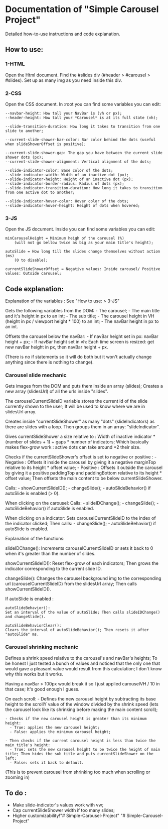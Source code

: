 # Documentation of "Simple Carousel Project" #
Detailed how-to-use instructions and code explanation.

## How to use: ##

### 1-HTML ###

Open the Html document.
Find the #slides div (#header > #carousel > #slides).
Set up as many img as you need inside this div.

### 2-CSS ###

Open the CSS document.
In :root you can find some variables you can edit:

    --navbar-height: How tall your NavBar is (vh or px);
    --header-height: How tall your *Carousel* is at its full state (vh);

    --slide-transition-duration: How long it takes to transition from one slide to another;

    --current-slide-shower-bar-color: Bar color behind the dots (useful when slideShowerOffset is positive);

    --current-slide-shower-gap: The gap you have between the current slide shower dots (px);
    --current-slide-shower-alignment: Vertical alignment of the dots;

    --slide-indicator-color: Base color of the dots;
    --slide-indicator-width: Width of an inactive dot (px);
    --slide-indicator-height: Height of an inactive dot (px);
    --slide-indicator-border-radius: Radius of dots (px);
    --slide-indicator-transition-duration: How long it takes to transition from one active dot to another;

    --slide-indicator-hover-color: Hover color of the dots;
    --slide-indicator-hover-height: Height of dots when hovered;

### 3-JS ###

Open the JS document.
Inside you can find some variables you can edit:
    
    minCarouselHeight = Minimum heigh of the carousel (%)
        (will not go bellow twice as big as your main title's height);
    
    autoSlide = How long till the slides change themselves without action (ms)
        (0 to disable);
    
    currentSlideShowerOffset = Negative values: Inside carousel/ Positive values: Outside carousel;

## Code explanation: ##

Explanation of the variables : See "How to use: > 3-JS"

Gets the following variables from the DOM:
    - The carousel;
    - The main title and it's height in px to an int; 
    - The sub title;
    - The carousel height in VH (height in px / viewport height * 100) to an int;
    - The navBar height in px to an int.

Offsets the carousel below the navBar: 
    - If navBar height set in px: navBar height + px;
    - If navBar height set in vh: 
        Each time screen is resized: get new navBar height in px, then navBar height + px.

(There is no if statements so it will do both but it won't actually change anything since there is nothing to change).

### Carousel slide mechanic ###

Gets images from the DOM and puts them inside an array (slides);
Creates a new array (slidesUrl) of all the urls inside "slides".

The carouselCurrentSlideID variable stores the current id of the slide currently shown to the user; It will be used to know where we are in slidesUrl array.

Creates inside "currentSlideShower" as many "dots" (slideIndicators) as there are slides with a loop. Then groups them in an array: "slideIndicator".

Gives currentSlideShower a size relative to :
    Width of inactive indicator * (number of slides + 1) + gaps * number of indicators;
Which basically makes flex-grow work : active dots can take around *2 their size.

Checks if the currentSlideShower's offset is set to negative or positive :
    - Negative : Offsets it inside the carousel by giving it a negative marginTop relative to its height * offset value;
    - Positive : Offsets it outside the carousel by giving it a positive paddingTop and paddingBottom relative to its height * offset value; Then offsets the main content to be below currentSlideShower.

Calls:
    - showCurrentSlideID();
    - changeSlide();
    - autoSlideBehavior() if autoSlide is enabled (> 0).

When clicking on the carousel:
Calls:
    - slideIDChange();
    - changeSlide();
    - autoSlideBehavior() if autoSlide is enabled.

When clicking on a indicator: Sets carouselCurrentSlideID to the index of the indicator clicked; Then calls:
    - changeSlide();
    - autoSlideBehavior() if autoSlide is enabled.

Explanation of the functions:

slideIDChange():
Increments carouselCurrentSlideID or sets it back to 0 when it's greater than the number of slides.

showCurrentSlideID():
Reset flex-grow of each indicators; Then grows the indicator corresponding to the current slide ID.

changeSlide():
Changes the carousel background img to the corresponding url (carouselCurrentSlideID) from the slidesUrl array; Then calls showCurrentSlideID().

If autoSlide is enabled :

    autoSlideBehavior():
    Set an interval of the value of autoSlide; Then calls slideIDChange() and changeSlide().

    autoSlideBehaviorClear():
    Clears the interval of autoSlideBehavior(); Then resets it after "autoSlide" ms.


### Carousel shrinking mechanic ###

Defines a shrink speed relative to the carousel's and navBar's heights;
To be honest I just tested a bunch of values and noticed that the only one that would gave a pleasant value would result from this calculation; I don't know why this works but it works.

Having a navBar > 100px would break it so I just applied carouselVH / 10 in that case; It's good enough I guess.

On each scroll:
    - Defines the new carousel height by subtracting its base height to the scrollY value of the window divided by the shrink speed (lets the carousel look like its shrinking before making the main content scroll);
    
    - Checks if the new carousel height is greater than its minimum height:
      - True: applies the new carousel height;
      - False: applies the minimum carousel height;

    - Then checks if the current carousel height is less than twice the main title's height:
      - True: sets the new carousel height to be twice the height of main title; Then hides the sub title and puts currentSlideShower on the left;
      - False: sets it back to default.
(This is to prevent carousel from shrinking too much when scrolling or zooming in)


## To do : ##
- Make slide-indicator's values work with vw;
- Cap currentSlideShower width if too many slides;
- Higher customizability!"# Simple-Carousel-Project" 
"# Simple-Carousel-Project" 
